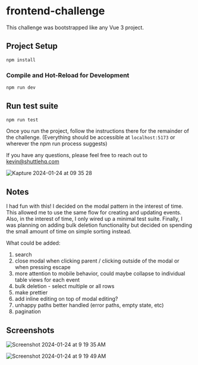 # frontend-challenge

This challenge was bootstrapped like any Vue 3 project.

## Project Setup

```sh
npm install
```

### Compile and Hot-Reload for Development

```sh
npm run dev
```

## Run test suite
```sh
npm run test
```

Once you run the project, follow the instructions there for the remainder of the challenge.
(Everything should be accessible at `localhost:5173` or wherever the npm run process suggests)

If you have any questions, please feel free to reach out to kevin@shuttlehq.com

![Kapture 2024-01-24 at 09 35 28](https://github.com/akobrinsky/shuttle/assets/22509914/34733303-4ffe-434d-924d-7e481239b823)

## Notes
I had fun with this! I decided on the modal pattern in the interest of time. This allowed me to use the same flow for creating and updating events. Also, in the interest of time, I only wired up a minimal test suite. Finally, I was planning on adding bulk deletion functionality but decided on spending the small amount of time on simple sorting instead.  

What could be added:
1. search
2. close modal when clicking parent / clicking outside of the modal or when pressing escape
3. more attention to mobile behavior, could maybe collapse to individual table views for each event
4. bulk deletion - select multiple or all rows
5. make prettier
6. add inline editing on top of modal editing?
7. unhappy paths better handled (error paths, empty state, etc)
8. pagination

## Screenshots
![Screenshot 2024-01-24 at 9 19 35 AM](https://github.com/akobrinsky/shuttle/assets/22509914/12a110ed-e097-4e9f-a744-a95a5fc4e234)

![Screenshot 2024-01-24 at 9 19 49 AM](https://github.com/akobrinsky/shuttle/assets/22509914/92468d65-3998-4980-8e07-d9b7207e1c1b)
